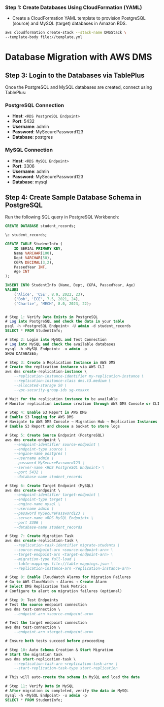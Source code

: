 ### Step 1: Create Databases Using CloudFormation (YAML)

-  Create a CloudFormation YAML template to provision PostgreSQL (source) and MySQL (target) databases in Amazon RDS.

```sh
aws cloudformation create-stack --stack-name DMSStack \
--template-body file://template.yml
```
# Database Migration with AWS DMS

## Step 3: Login to the Databases via TablePlus
Once the PostgreSQL and MySQL databases are created, connect using TablePlus:

### PostgreSQL Connection
- **Host**: `<RDS PostgreSQL Endpoint>`
- **Port**: 5432
- **Username**: admin
- **Password**: MySecurePassword123
- **Database**: postgres

### MySQL Connection
- **Host**: `<RDS MySQL Endpoint>`
- **Port**: 3306
- **Username**: admin
- **Password**: MySecurePassword123
- **Database**: mysql

## Step 4: Create Sample Database Schema in PostgreSQL
Run the following SQL query in PostgreSQL Workbench:

```sql
CREATE DATABASE student_records;

\c student_records;

CREATE TABLE StudentInfo (
    ID SERIAL PRIMARY KEY,
    Name VARCHAR(100),
    Dept VARCHAR(50),
    CGPA DECIMAL(3,2),
    PassedYear INT,
    Age INT
);

INSERT INTO StudentInfo (Name, Dept, CGPA, PassedYear, Age) 
VALUES 
    ('Alice', 'CSE', 8.9, 2022, 23),
    ('Bob', 'ECE', 7.5, 2021, 24),
    ('Charlie', 'MECH', 8.0, 2023, 22);


# Step 1: Verify Data Exists in PostgreSQL
# Log into PostgreSQL and check the data in your table
psql -h <PostgreSQL Endpoint> -U admin -d student_records
SELECT * FROM StudentInfo;

# Step 2: Login into MySQL and Test Connection
# Log into MySQL and check the available databases
mysql -h <MySQL Endpoint> -u admin -p
SHOW DATABASES;

# Step 3: Create a Replication Instance in AWS DMS
# Create the replication instance via AWS CLI
aws dms create-replication-instance \
    --replication-instance-identifier my-replication-instance \
    --replication-instance-class dms.t3.medium \
    --allocated-storage 50 \
    --vpc-security-group-ids sg-xxxxxx

# Wait for the replication instance to be available
# Monitor replication instance creation through AWS DMS Console or CLI

# Step 4: Enable S3 Report in AWS DMS
# Enable S3 logging for AWS DMS
# Navigate to AWS DMS Console → Migration Hub → Replication Instances
# Enable S3 Report and choose a bucket to store logs

# Step 5: Create Source Endpoint (PostgreSQL)
aws dms create-endpoint \
    --endpoint-identifier source-endpoint \
    --endpoint-type source \
    --engine-name postgres \
    --username admin \
    --password MySecurePassword123 \
    --server-name <RDS PostgreSQL Endpoint> \
    --port 5432 \
    --database-name student_records

# Step 6: Create Target Endpoint (MySQL)
aws dms create-endpoint \
    --endpoint-identifier target-endpoint \
    --endpoint-type target \
    --engine-name mysql \
    --username admin \
    --password MySecurePassword123 \
    --server-name <RDS MySQL Endpoint> \
    --port 3306 \
    --database-name student_records

# Step 7: Create Migration Task
aws dms create-replication-task \
    --replication-task-identifier migrate-students \
    --source-endpoint-arn <source-endpoint-arn> \
    --target-endpoint-arn <target-endpoint-arn> \
    --migration-type full-load \
    --table-mappings file://table-mappings.json \
    --replication-instance-arn <replication-instance-arn>

# Step 8: Enable CloudWatch Alarms for Migration Failures
# Go to AWS CloudWatch → Alarms → Create Alarm
# Select DMS Replication Task Metrics
# Configure to alert on migration failures (optional)

# Step 9: Test Endpoints
# Test the source endpoint connection
aws dms test-connection \
    --endpoint-arn <source-endpoint-arn>

# Test the target endpoint connection
aws dms test-connection \
    --endpoint-arn <target-endpoint-arn>

# Ensure both tests succeed before proceeding

# Step 10: Auto Schema Creation & Start Migration
# Start the migration task
aws dms start-replication-task \
    --replication-task-arn <replication-task-arn> \
    --start-replication-task-type start-replication

# This will auto-create the schema in MySQL and load the data

# Step 11: Verify Data in MySQL
# After migration is completed, verify the data in MySQL
mysql -h <MySQL Endpoint> -u admin -p
SELECT * FROM StudentInfo;
